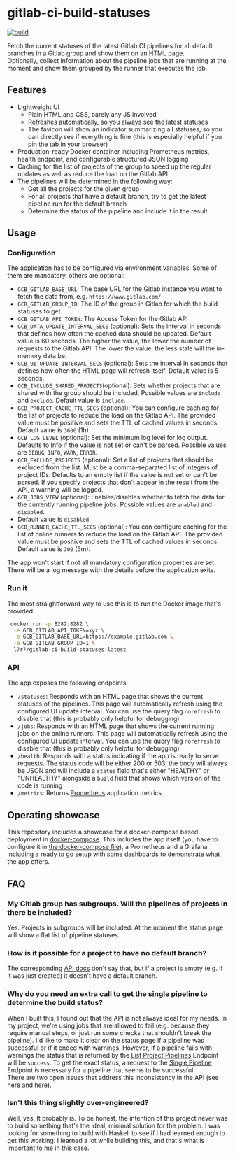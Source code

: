 # gitlab-ci-build-statuses

[![build](https://github.com/l7r7/gitlab-ci-build-statuses/actions/workflows/build.yml/badge.svg)](https://github.com/l7r7/gitlab-ci-build-statuses/actions)

Fetch the current statuses of the latest Gitlab CI pipelines for all default branches in a Gitlab group and show them on an HTML page.  
Optionally, collect information about the pipeline jobs that are running at the moment and show them grouped by the runner that executes the job.

## Features

* Lightweight UI
    * Plain HTML and CSS, barely any JS involved
    * Refreshes automatically, so you always see the latest statuses
    * The favicon will show an indicator summarizing all statuses, so you can directly see if everything is fine (this is especially helpful if you pin the tab in your browser)
* Production-ready Docker container including Prometheus metrics, health endpoint, and configurable structured JSON logging
* Caching for the list of projects of the group to speed up the regular updates as well as reduce the load on the Gitlab API
* The pipelines will be determined in the following way:
    * Get all the projects for the given group
    * For all projects that have a default branch, try to get the latest pipeline run for the default branch
    * Determine the status of the pipeline and include it in the result

## Usage

### Configuration

The application has to be configured via environment variables.
Some of them are mandatory, others are optional:

* `GCB_GITLAB_BASE_URL`: The base URL for the Gitlab instance you want to fetch the data from, e.g. `https://www.gitlab.com/`
* `GCB_GITLAB_GROUP_ID`: The ID of the group in Gitlab for which the build statuses to get.
* `GCB_GITLAB_API_TOKEN`: The Access Token for the Gitlab API
* `GCB_DATA_UPDATE_INTERVAL_SECS` (optional): Sets the interval in seconds that defines how often the cached data should be updated.
Default value is 60 seconds.
The higher the value, the lower the number of requests to the Gitlab API. The lower the value, the less stale will the in-memory data be.
* `GCB_UI_UPDATE_INTERVAL_SECS` (optional): Sets the interval in seconds that defines how often the HTML page will refresh itself.
Default value is 5 seconds.
* `GCB_INCLUDE_SHARED_PROJECTS`(optional): Sets whether projects that are shared with the group should be included.
Possible values are `include` and `exclude`.
Default value is `include`.
* `GCB_PROJECT_CACHE_TTL_SECS` (optional): You can configure caching for the list of projects to reduce the load on the Gitlab API.
The provided value must be positive and sets the TTL of cached values in seconds.
Default value is `3600` (1h).
* `GCB_LOG_LEVEL` (optional): Set the minimum log level for log output.
Defaults to Info if the value is not set or can't be parsed.
Possible values are `DEBUG`, `INFO`, `WARN`, `ERROR`.
* `GCB_EXCLUDE_PROJECTS` (optional): Set a list of projects that should be excluded from the list.
Must be a comma-separated list of integers of project IDs.
Defaults to an empty list if the value is not set or can't be parsed.
If you specify projects that don't appear in the result from the API, a warning will be logged.
* `GCB_JOBS_VIEW` (optional): Enables/disables whether to fetch the data for the currently running pipeline jobs.
Possible values are `enabled` and `disabled`.
* Default value is `disabled`.
* `GCB_RUNNER_CACHE_TTL_SECS` (optional): You can configure caching for the list of online runners to reduce the load on the Gitlab API.
The provided value must be positive and sets the TTL of cached values in seconds.
Default value is `300` (5m).

The app won't start if not all mandatory configuration properties are set.
There will be a log message with the details before the application exits.

### Run it

The most straightforward way to use this is to run the Docker image that's provided.

```sh
 docker run -p 8282:8282 \
  -e GCB_GITLAB_API_TOKEN=xyz \
  -e GCB_GITLAB_BASE_URL=https://example.gitlab.com \
  -e GCB_GITLAB_GROUP_ID=1 \
  l7r7/gitlab-ci-build-statuses:latest
```

### API

The app exposes the following endpoints:

* `/statuses`: Responds with an HTML page that shows the current statuses of the pipelines.
This page will automatically refresh using the configured UI update interval.
You can use the query flag `norefresh` to disable that (this is probably only helpful for debugging)
* `/jobs`: Responds with an HTML page that shows the current running jobs on the online runners.
This page will automatically refresh using the configured UI update interval.
You can use the query flag `norefresh` to disable that (this is probably only helpful for debugging)
* `/health`: Responds with a status indicating if the app is ready to serve requests.
The status code will be either 200 or 503, the body will always be JSON and will include a `status` field that's either "HEALTHY" or "UNHEALTHY" alongside a `build` field that shows which version of the code is running
* `/metrics`: Returns [Prometheus](https://prometheus.io/) application metrics

## Operating showcase

This repository includes a showcase for a docker-compose based deployment in [docker-compose](docker-compose/).
This includes the app itself (you have to configure it in [the docker-compose file](docker-compose/docker-compose.yml)), a Prometheus and a Grafana including a ready to go setup with some dashboards to demonstrate what the app offers.

## FAQ

### My Gitlab group has subgroups. Will the pipelines of projects in there be included?

Yes. Projects in subgroups will be included.
At the moment the status page will show a flat list of pipeline statuses.

### How is it possible for a project to have no default branch?

The corresponding [API docs](https://docs.gitlab.com/ee/api/projects.html#list-all-projects) don't say that, but if a project is empty (e.g. if it was just created) it doesn't have a default branch.

### Why do you need an extra call to get the single pipeline to determine the build status?

When I built this, I found out that the API is not always ideal for my needs.
In my project, we're using jobs that are allowed to fail (e.g. because they require manual steps, or just run some checks that shouldn't break the pipeline).
I'd like to make it clear on the status page if a pipeline was successful or if it ended with warnings.
However, if a pipeline fails with warnings the status that is returned by the [List Project Pipelines](https://docs.gitlab.com/ee/api/pipelines.html#list-project-pipelines) Endpoint will be `success`.
To get the exact status, a request to the [Single Pipeline](https://docs.gitlab.com/ee/api/pipelines.html#get-a-single-pipeline) Endpoint is necessary for a pipeline that seems to be successful.  
There are two open issues that address this inconsistency in the API (see [here](https://gitlab.com/gitlab-org/gitlab/-/issues/323025) and [here](https://gitlab.com/gitlab-org/gitlab/-/issues/229137)).

### Isn't this thing slightly over-engineered?

Well, yes. It probably is.
To be honest, the intention of this project never was to build something that's the ideal, minimal solution for the problem.
I was looking for something to build with Haskell to see if I had learned enough to get this working.
I learned a lot while building this, and that's what is important to me in this case.
